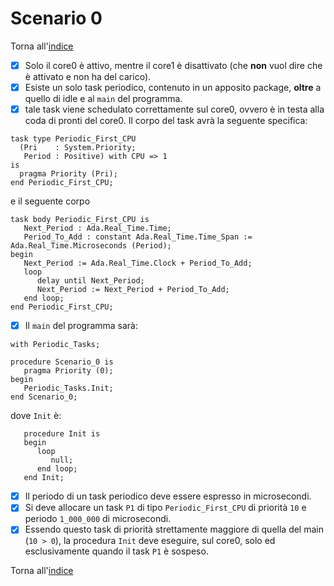 # Scenario 0

Torna all'[indice](../index.md)

- [X] Solo il core0 è attivo, mentre il core1 è disattivato (che **non** vuol dire che è attivato e non ha del carico).
- [X] Esiste un solo task periodico, contenuto in un apposito package, **oltre** a quello di idle e al `main` del programma.
- [X] tale task viene schedulato correttamente sul core0, ovvero è in testa alla coda di pronti del core0. Il corpo del task avrà la seguente specifica:
```
task type Periodic_First_CPU
  (Pri    : System.Priority;
   Period : Positive) with CPU => 1
is
  pragma Priority (Pri);
end Periodic_First_CPU;
```
e il seguente corpo
```
task body Periodic_First_CPU is
   Next_Period : Ada.Real_Time.Time;
   Period_To_Add : constant Ada.Real_Time.Time_Span := Ada.Real_Time.Microseconds (Period);
begin
   Next_Period := Ada.Real_Time.Clock + Period_To_Add;
   loop
      delay until Next_Period;
      Next_Period := Next_Period + Period_To_Add;
   end loop;
end Periodic_First_CPU;
```
- [X] Il `main` del programma sarà:
```
with Periodic_Tasks;

procedure Scenario_0 is
   pragma Priority (0);
begin
   Periodic_Tasks.Init;
end Scenario_0;
```
dove `Init` è:
```
   procedure Init is
   begin
      loop
         null;
      end loop;
   end Init;
```
- [X] Il periodo di un task periodico deve essere espresso in microsecondi.
- [X] Si deve allocare un task `P1` di tipo `Periodic_First_CPU` di priorità `10` e periodo `1_000_000` di microsecondi.
- [X] Essendo questo task di priorità strettamente maggiore di quella del main (`10 > 0`), la procedura `Init` deve eseguire, sul core0, solo ed esclusivamente quando il task `P1` è sospeso.

Torna all'[indice](../index.md)
